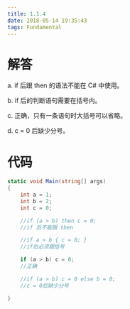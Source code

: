 ```yaml
---
title: 1.1.4
date: 2018-05-14 19:35:43
tags: Fundamental
---
```


# 解答

a. if 后跟 then 的语法不能在 C# 中使用。

b. if 后的判断语句需要在括号内。

c. 正确，只有一条语句时大括号可以省略。

d. c = 0 后缺少分号。

# 代码

```csharp
static void Main(string[] args)
{
    int a = 1;
    int b = 2;
    int c = 0;

    //if (a > b) then c = 0; 
    //if 后不能跟 then

    //if a > b { c = 0; } 
    //if后必须跟括号

    if (a > b) c = 0;
    //正确

    //if (a > b) c = 0 else b = 0; 
    //c = 0后缺少分号

}
```


